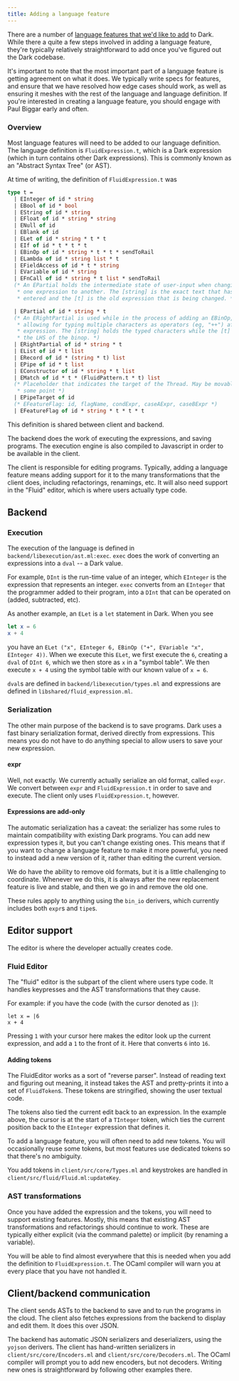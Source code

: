 ```yaml
---
title: Adding a language feature
---
```


There are a number of
[language features that we'd like to add](https://github.com/darklang/dark/issues?q=is%3Aissue+is%3Aopen+label%3Alanguage-feature)
to Dark. While there a quite a few steps involved in adding a language feature,
they're typically relatively straightforward to add once you've figured out the
Dark codebase.

It's important to note that the most important part of a language feature is
getting agreement on what it does. We typically write specs for features, and
ensure that we have resolved how edge cases should work, as well as ensuring it
meshes with the rest of the language and language definition. If you're
interested in creating a language feature, you should engage with Paul Biggar
early and often.

### Overview

Most language features will need to be added to our language definition. The
language definition is `FluidExpression.t`, which is a Dark expression (which in
turn contains other Dark expressions). This is commonly known as an "Abstract
Syntax Tree" (or AST).

At time of writing, the definition of `FluidExpression.t` was

```ocaml
type t =
  | EInteger of id * string
  | EBool of id * bool
  | EString of id * string
  | EFloat of id * string * string
  | ENull of id
  | EBlank of id
  | ELet of id * string * t * t
  | EIf of id * t * t * t
  | EBinOp of id * string * t * t * sendToRail
  | ELambda of id * string list * t
  | EFieldAccess of id * t * string
  | EVariable of id * string
  | EFnCall of id * string * t list * sendToRail
  (* An EPartial holds the intermediate state of user-input when changing from
   * one expression to another. The [string] is the exact text that has been
   * entered and the [t] is the old expression that is being changed. *)

  | EPartial of id * string * t
  (* An ERightPartial is used while in the process of adding an EBinOp,
   * allowing for typing multiple characters as operators (eg, "++") after an
   * expression. The [string] holds the typed characters while the [t] holds
   * the LHS of the binop. *)
  | ERightPartial of id * string * t
  | EList of id * t list
  | ERecord of id * (string * t) list
  | EPipe of id * t list
  | EConstructor of id * string * t list
  | EMatch of id * t * (FluidPattern.t * t) list
  (* Placeholder that indicates the target of the Thread. May be movable at
   * some point *)
  | EPipeTarget of id
  (* EFeatureFlag: id, flagName, condExpr, caseAExpr, caseBExpr *)
  | EFeatureFlag of id * string * t * t * t
```

This definition is shared between client and backend.

The backend does the work of executing the expressions, and saving programs. The
execution engine is also compiled to Javascript in order to be available in the
client.

The client is responsible for editing programs. Typically, adding a language
feature means adding support for it to the many transformations that the client
does, including refactorings, renamings, etc. It will also need support in the
"Fluid" editor, which is where users actually type code.

## Backend

### Execution

The execution of the language is defined in `backend/libexecution/ast.ml:exec`.
`exec` does the work of converting an expressions into a `dval` -- a Dark value.

For example, `DInt` is the run-time value of an integer, which `EInteger` is the
expression that represents an integer. `exec` converts from an `EInteger` that
the programmer added to their program, into a `DInt` that can be operated on
(added, subtracted, etc).

As another example, an `ELet` is a `let` statement in Dark. When you see

```elm
let x = 6
x + 4
```

you have an `ELet ("x", EInteger 6, EBinOp ("+", EVariable "x", EInteger 4))`.
When we execute this `ELet`, we first execute the `6`, creating a `dval` of
`DInt 6`, which we then store as `x` in a "symbol table". We then execute
`x + 4` using the symbol table with our known value of `x = 6`.

`dval`s are defined in `backend/libexecution/types.ml` and expressions are
defined in `libshared/fluid_expression.ml`.

### Serialization

The other main purpose of the backend is to save programs. Dark uses a fast
binary serialization format, derived directly from expressions. This means you
do not have to do anything special to allow users to save your new expression.

#### expr

Well, not exactly. We currently actually serialize an old format, called `expr`.
We convert between `expr` and `FluidExpression.t` in order to save and execute.
The client only uses `FluidExpression.t`, however.

#### Expressions are add-only

The automatic serialization has a caveat: the serializer has some rules to
maintain compatibility with existing Dark programs. You can add new expression
types it, but you can't change existing ones. This means that if you want to
change a language feature to make it more powerful, you need to instead add a
new version of it, rather than editing the current version.

We do have the ability to remove old formats, but it is a little challenging to
coordinate. Whenever we do this, it is always after the new replacement feature
is live and stable, and then we go in and remove the old one.

These rules apply to anything using the `bin_io` derivers, which currently
includes both `expr`s and `tipe`s.

## Editor support

The editor is where the developer actually creates code.

### Fluid Editor

The "fluid" editor is the subpart of the client where users type code. It
handles keypresses and the AST transformations that they cause.

For example: if you have the code (with the cursor denoted as `|`):

```
let x = |6
x + 4
```

Pressing `1` with your cursor here makes the editor look up the current
expression, and add a `1` to the front of it. Here that converts `6` into `16`.

#### Adding tokens

The FluidEditor works as a sort of "reverse parser". Instead of reading text and
figuring out meaning, it instead takes the AST and pretty-prints it into a set
of `FluidToken`s. These tokens are stringified, showing the user textual code.

The tokens also tied the current edit back to an expression. In the example
above, the cursor is at the start of a `TInteger` token, which ties the current
position back to the `EInteger` expression that defines it.

To add a language feature, you will often need to add new tokens. You will
occasionally reuse some tokens, but most features use dedicated tokens so that
there's no ambiguity.

You add tokens in `client/src/core/Types.ml` and keystrokes are handled in
`client/src/fluid/Fluid.ml:updateKey`.

### AST transformations

Once you have added the expression and the tokens, you will need to support
existing features. Mostly, this means that existing AST transformations and
refactorings should continue to work. These are typically either explicit (via
the command palette) or implicit (by renaming a variable).

You will be able to find almost everywhere that this is needed when you add the
definition to `FluidExpression.t`. The OCaml compiler will warn you at every
place that you have not handled it.

## Client/backend communication

The client sends ASTs to the backend to save and to run the programs in the
cloud. The client also fetches expressions from the backend to display and edit
them. It does this over JSON.

The backend has automatic JSON serializers and deserializers, using the `yojson`
derivers. The client has hand-written serializers in
`client/src/core/Encoders.ml` and `client/src/core/Decoders.ml`. The OCaml
compiler will prompt you to add new encoders, but not decoders. Writing new ones
is straightforward by following other examples there.
